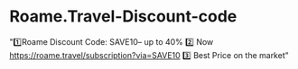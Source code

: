 # Roame.Travel-Discount-code
"1️⃣Roame Discount Code: SAVE10– up to 40% 2️⃣ Now https://roame.travel/subscription?via=SAVE10 3️⃣ Best Price on the market"
